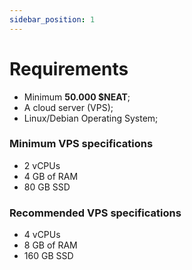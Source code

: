 ```yaml
---
sidebar_position: 1
---
```


# Requirements

- Minimum **50.000 $NEAT**;
- A cloud server (VPS);
- Linux/Debian Operating System;

### Minimum VPS specifications

- 2 vCPUs 
- 4 GB of RAM
- 80 GB SSD

### Recommended VPS specifications

- 4 vCPUs 
- 8 GB of RAM
- 160 GB SSD

